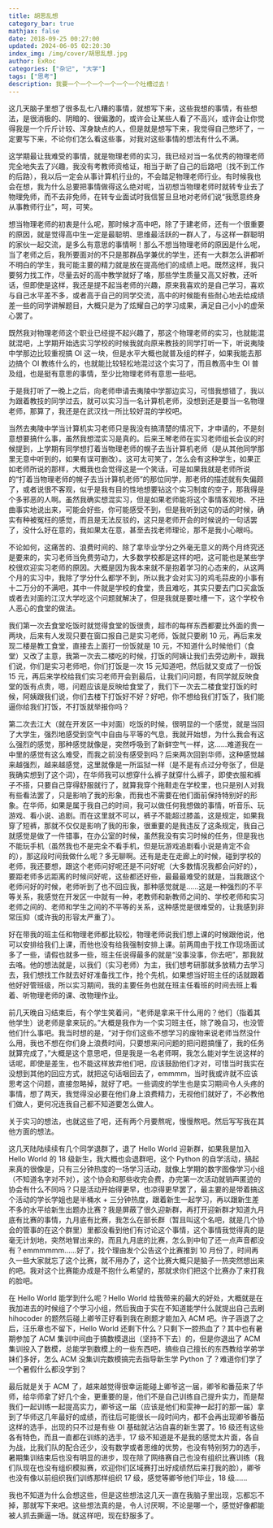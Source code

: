 ```yaml
---
title: 胡思乱想
category_bar: true
mathjax: false
date: 2018-09-25 00:27:00
updated: 2024-06-05 02:20:30
index_img: /img/cover/胡思乱想.jpg
author: ExRoc
categories: ["杂记", "大学"]
tags: ["思考"]
description: 我要一个一个一个一个一个一个吐槽过去！
---
```


这几天脑子里想了很多乱七八糟的事情，就想写下来，这些我想的事情，有些想法，是很消极的、阴暗的、很偏激的，或许会让某些人看了不高兴，或许会让你觉得我是一个斤斤计较、浑身缺点的人，但是就是想写下来，我觉得自己憋坏了，一定要写下来，不论你们怎么看这些事，对我对这些事情的想法有什么不满。

这学期最让我难受的事情，就是物理老师的实习，我已经对当一名优秀的物理老师完全地失去了兴趣，我没有考教师资格证，相当于断了自己的后路吧（找不到工作的后路），我以后一定会从事计算机行业的，不会踏足物理老师行业。有时候我也会在想，我为什么总要把事情做得这么绝对呢，当初想当物理老师时就转专业去了物理免师，而不去非免师，在转专业面试时我信誓旦旦地对老师们说“我愿意终身从事教师行业”，呵，可笑。

想当物理老师的初衷是什么呢，那时候才高中吧，除了于建老师，还有一个很重要的原因，就是觉得高中生一定是最聪明、思维最活跃的一群人了，与这样一群聪明的家伙一起交流，是多么有意思的事情啊！那么不想当物理老师的原因是什么呢，当了老师之后，我所要面对的不只是那群品学兼优的学生，还有一大群怎么讲都听不明白的学生，我可能主要的精力就是放在提高他们的成绩上吧。既然这样，我只要努力找工作，尽量去好的高中教学就好了咯，那些学生质量又高又好教，还听话，但即使是这样，我还是提不起当老师的兴趣，原来我喜欢的是自己学习，喜欢与自己水平差不多，或者高于自己的同学交流，高中的时候能有些耐心地去给成绩差一些的同学讲解题目，大概只是为了炫耀自己的学习成果，满足自己小小的虚荣心罢了。

既然我对物理老师这个职业已经提不起兴趣了，那这个物理老师的实习，也就能混就混吧，上学期开始选实习学校的时候我就向原来教技的同学打听一下，听说夷陵中学那边比较重视搞 OI 这一块，但是水平大概也就普及组的样子，如果我能去那边搞个 OI 教练什么的，也就能比较轻松地混过这个实习了，而且教高中生 OI 普及组，也是挺有意思的事情，至少比物理老师有意思一些吧。

于是我打听了一晚上之后，向老师申请去夷陵中学那边实习，可惜我想错了，我以为跟着教技的同学过去，就可以实习当一名计算机老师，没想到还是要当一名物理老师，那算了，我还是在武汉找一所比较好混的学校吧。

当然去夷陵中学当计算机实习老师只是我没有搞清楚的情况下，才申请的，不是刻意想要搞什么事，虽然我想混实习是真的。后来王琴老师在实习老师组长会议的时候提到，上学期有同学想打着当物理老师的幌子去当计算机老师（是从其他同学那里无意中听到的，如果有误可删改）。这可太可笑了，怎么会有这种学生，如果正如老师所说的那样，大概我也会觉得这是一个笑话，可是如果我就是老师所说的“打着当物理老师的幌子去当计算机老师”的那位同学，那老师的描述就有失偏颇了，或者说很不客观，似乎是我有目的性地想要钻这个实习制度的空子，那我得是个多邪恶的人啊。虽然我确实想混实习，但是如果老师能将这个事情客观地、不扭曲事实地说出来，可能会好些，你可能感受不到，但是我听到这句的话的时候，确实有种被冤枉的感觉，而且是无法反驳的，这只是老师开会的时候说的一句话罢了，没什么好在意的，我如果太在意，甚至去找老师理论，那不是我小心眼吗。

不论如何，这痛苦的、浪费时间的、除了拿毕业学分之外毫无意义的两个月终究还是要来的，实习老师当免费劳动力，大多数学校都是这样的吧，这可能也是某些学校很欢迎实习老师的原因。大概是因为我本来就不是抱着学习的心态来的，从这两个月的实习中，我除了学分什么都学不到，所以我才会对实习的鸡毛蒜皮的小事有十二万分的不满吧，其中一件就是学校的食堂，贵且难吃，其实只要去门口买盒饭或者去对面的江汉大学吃这个问题就解决了，但是我就是要吐槽一下，这个学校令人恶心的食堂的做法。

我们第一次去食堂吃饭时就觉得食堂的饭很贵，超市的每样东西都要比外面的贵一两块，后来有人发现只要在窗口报自己是实习老师，饭就只要刷 10 元，再后来发现二楼是教工食堂，直接去上面打一份饭就是 10 元，不知道什么时候他们（食堂）又改了主意，我第一次去二楼吃的时候，打饭的阿姨让我们去旁边刷卡，跟我们说，你们是实习老师吧，你们打饭是一次 15 元知道吧，然后就又变成了一份饭 15 元，再后来学校给我们实习老师开会到最后，让我们问问题，有同学就反映食堂的饭有点贵，嗯，问题应该是反映给食堂了，我们下一次去二楼食堂打饭的时候，阿姨跟我们说，你们去楼下打饭好不好？好吧，你不想给我们打饭了，我们能逼你给我们打饭，不打饭就举报你吗？

第二次去江大（就在开发区一中对面）吃饭的时候，很明显的一个感觉，就是当回了大学生，强烈地感受到空气中自由与平等的气息，我就开始想，为什么我会有这么强烈的感觉，那种感觉就像是，突然呼吸到了新鲜空气一样，这……难道我在一中里的感觉有这么难受，而我之前没有感受到吗？后来两次回到华师，这种感觉越来越强烈，越来越感觉，这里就像是一所监狱一样（是不是有点过分夸张了，但是我确实想到了这个词），在华师我可以想穿什么裤子就穿什么裤子，即使衣服和裤子不搭，只要自己穿得舒服就行了，就算我穿个拖鞋走在学校里，也只是别人对我有些看法罢了，只是影响了我的形象，而我也不需要在他们面前保持特别好的形象。在华师，如果是属于我自己的时间，我可以做任何我想做的事情，听音乐、玩游戏、看小说、追剧。而在这里就不可以，裤子不能超过膝盖，这是规定，如果我穿了短裤，那就不仅仅是影响了我的形象，很重要的是我违反了这条规定，我自己就感觉是做了一件错事，在办公室的时候，虽然我没有实习时候的任务，但是我也不能玩手机（虽然我也不是完全不看手机，但是玩游戏追剧看小说是肯定不会的），那这段时间我做什么呢？多无聊啊。还有是走在走廊上的时候，碰到学校的老师，我还要想，跟这个老师问好呢还是不问好呢（大多数情况我都会问好的），要距老师多远距离的时候问好呢，这些都还好些，最最最难受的就是，当我跟这个老师问好的时候，老师听到了也不回应我，那种感觉就是……这是一种强烈的不平等关系，我感觉在开发区一中就有一种，老教师和新教师之间的、学校老师和实习老师之间的、老师和学生之间的不平等的关系，这种感觉是很难受的，让我感到非常压抑（或许我的形容太严重了）。

好在带我的班主任和物理老师都比较松，物理老师说我们想上课的时候跟他说，他可以安排给我们上课，而他也没有给我强制安排上课。前两周由于找工作现场面试多了一些，请假也就多一些，班主任说得最多的就是“没事没事，你去吧”，那我就去咯。他的想法就是，以我们（实习老师）为主，我们想考研那就多放精力去学习去，我们想找工作就去好好准备找工作，抢个先机，如果想当好班主任的话就跟着他好好管班级，所以实习期间，我的主要任务也就在班主任看班的时间去班上看着、听物理老师的课、改物理作业。

前几天晚自习结束后，有个学生笑着问，“老师是拿来干什么用的？他们（指着其他学生）说老师是拿来玩的。”大概是我作为一个实习班主任，除了晚自习，也没管他们什么事吧。我当时想的是，“对于你们这些不想学习的废物来说老师当然没什么用，我也不想在你们身上浪费时间，只要想来问问题的把问题搞懂了，我的任务就算完成了，”大概是这个意思吧，但是我是一名老师啊，我怎么能对学生说这样的话呢，即使是差生，也不能这样放弃他们吧，应该鼓励他们才对，可惜当时我实在没想到其他的回应方式，就把这句话咽回去了，emmmm，当时我或许就不应该思考这个问题，直接忽略掉，就好了吧。一些调皮的学生也是实习期间令人头疼的事情，想了两天，我觉得没必要在他们身上浪费精力，无视他们就好了，不必教他们做人，更何况连我自己都不知道要怎么做人。

关于实习的想法，也就这些了吧，还有两个月要熬呢，慢慢熬吧。然后写写我在其他方面的想法。

这几天陆陆续续有几个同学退群了，退了 Hello World 迎新群，如果我是加入 Hello World 的 18 级新生，我大概也会退群吧，这个 Python 的自学活动，搞起来真的很像是，只有三分钟热度的一场学习活动，就像上学期的数字图像学习小组（不知道名字对不对），这个协会和那些收完会费，办完第一次活动就销声匿迹的协会有什么不同吗？只是活动开始得更早，也凉得更早罢了，最主要的是带着搞这个活动的学长学姐也是半桶水 + 三分钟热度，跟着新生一起学习，再以跟新生差不多的水平给新生出题办比赛？我是屏蔽了很久迎新群，再打开迎新群才知道九月底有比赛的事情，九月底有比赛，我怎么在部长群（暂且叫这个名吧，就是几个协会的管事的在这个群里）里都没看到他们有讨论这个事情，这个事情我觉得真的是毫无计划地，突然地冒出来的，而且九月底的比赛，怎么到中旬了还一点声音都没有？emmmmmm……好了，找个理由发个公告这个比赛推到 10 月份了，时间再久一些大家就忘了这个比赛，就不用办了，这个比赛大概只是脑子一热突然想出来的吧。我对这个比赛能办成是不抱什么希望的，那就求你们把这个比赛办了来打我的脸吧。

在 Hello World 能学到什么呢？Hello World 给我带来的最大的好处，大概就是在我加进去的时候组了个学习小组，然后我由于实在不知道能学什么就提出自己去刷 hihocoder 的题然后碰上卿爷正好看到我在刷题才能加入 ACM 吧。许子涵退了之后，汪乐章也不留下，Hello World 还剩下什么？只剩下一腔热血了？其中也有暑期参加了 ACM 集训中间由于搞数模退出（坚持不下去）的，但是你退出了 ACM 集训投入了数模，总能学到数模上的一些东西吧，搞些自己擅长的东西教给学弟学妹们多好，怎么 ACM 没集训完数模搞完去指导新生学 Python 了？难道你们学了一个暑假什么都没学到？

最后就是关于 ACM 了，越来越觉得很幸运能碰上卿爷这一届，卿爷和番茄来了华师，给华师拿了好几个金，更重要的是，他们不是自己训练自己提升实力，而是帮我们一起训练一起提高实力，卿爷这一届（应该是他们和雯神一起打的那一届）拿到了华师这几年最好的成绩，而往后可能很长一段时间内，都不会再出现卿爷番茄这样的选手，出现的只不过是有些 OI 基础就沾沾自喜的新生罢了。16 级还有这些各有特色，而且一直都在训练的选手，17 级不知道是不是我的感觉太片面，各自为战，比我们队的配合还少，没有数学或者思维的优势，也没有特别努力的选手，暑期集训结束后也没有明显的进步，现在除了网络赛自己也没有组织比赛训练（我们队现在也没有组织模拟赛，欢迎你们区域赛打出好成绩然后来打我的脸），卿爷也没有像以前组织我们训练那样组织 17 级，感觉等卿爷他们毕业，18 级……

我也不知道为什么会想这些，但是这些想法这几天一直在我脑子里出现，忘都忘不掉，那就写下来吧。这些想法真的是，令人讨厌啊，不论是哪一个，感觉好像都能被人抓去撕逼一场。就这样吧，现在舒服多了。